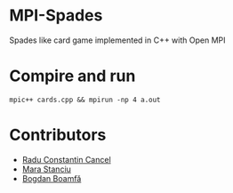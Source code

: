 # MPI-Spades
Spades like card game implemented in C++ with Open MPI

# Compire and run
```
mpic++ cards.cpp && mpirun -np 4 a.out
```

# Contributors
* [Radu Constantin Cancel](https://github.com/raducc)
* [Mara Stanciu](https://github.com/madmaddy)
* [Bogdan Boamfă](https://github.com/xbogdan)
